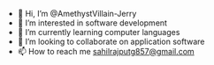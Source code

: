 - 👋 Hi, I’m @AmethystVillain-Jerry
- 👀 I’m interested in software development
- 🌱 I’m currently learning computer languages
- 💞️ I’m looking to collaborate on application software 
- 📫 How to reach me sahilrajputg857@gmail.com

<!---
AmethystVillain-Jerry/AmethystVillain-Jerry is a ✨ special ✨ repository because its `README.md` (this file) appears on your GitHub profile.
You can click the Preview link to take a look at your changes.
--->
